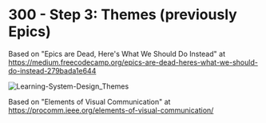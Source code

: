 # 300 - Step 3: Themes (previously Epics)

Based on "Epics are Dead, Here's What We Should Do Instead" at https://medium.freecodecamp.org/epics-are-dead-heres-what-we-should-do-instead-279bada1e644

![Learning-System-Design_Themes](https://user-images.githubusercontent.com/1499433/228242444-0799f2cb-debe-41a1-a066-063b07355ff0.png)

Based on "Elements of Visual Communication" at https://procomm.ieee.org/elements-of-visual-communication/
